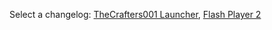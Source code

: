 Select a changelog:
[TheCrafters001 Launcher](/changelogs/launcher/), [Flash Player 2](/changelogs/flash_two/)